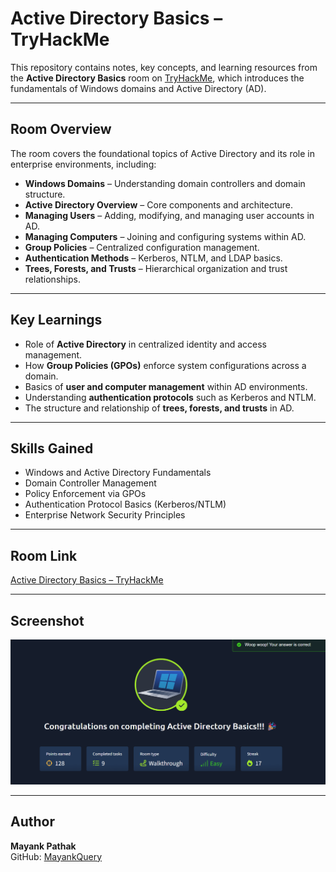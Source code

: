 # Active Directory Basics – TryHackMe

This repository contains notes, key concepts, and learning resources from the **Active Directory Basics** room on [TryHackMe](https://tryhackme.com/), which introduces the fundamentals of Windows domains and Active Directory (AD).

---

## **Room Overview**
The room covers the foundational topics of Active Directory and its role in enterprise environments, including:
- **Windows Domains** – Understanding domain controllers and domain structure.
- **Active Directory Overview** – Core components and architecture.
- **Managing Users** – Adding, modifying, and managing user accounts in AD.
- **Managing Computers** – Joining and configuring systems within AD.
- **Group Policies** – Centralized configuration management.
- **Authentication Methods** – Kerberos, NTLM, and LDAP basics.
- **Trees, Forests, and Trusts** – Hierarchical organization and trust relationships.

---

## **Key Learnings**
- Role of **Active Directory** in centralized identity and access management.
- How **Group Policies (GPOs)** enforce system configurations across a domain.
- Basics of **user and computer management** within AD environments.
- Understanding **authentication protocols** such as Kerberos and NTLM.
- The structure and relationship of **trees, forests, and trusts** in AD.

---

## **Skills Gained**
- Windows and Active Directory Fundamentals
- Domain Controller Management
- Policy Enforcement via GPOs
- Authentication Protocol Basics (Kerberos/NTLM)
- Enterprise Network Security Principles

---

## **Room Link**
[Active Directory Basics – TryHackMe](https://tryhackme.com/room/activedirectorybasics)

---

## **Screenshot**
![Room Completion](https://github.com/MayankQuery/tryhackme-writeups/blob/main/active-directory-basics/images/active-directory-basics-completion.png)

---

## **Author**
**Mayank Pathak**  
GitHub: [MayankQuery](https://github.com/MayankQuery)
